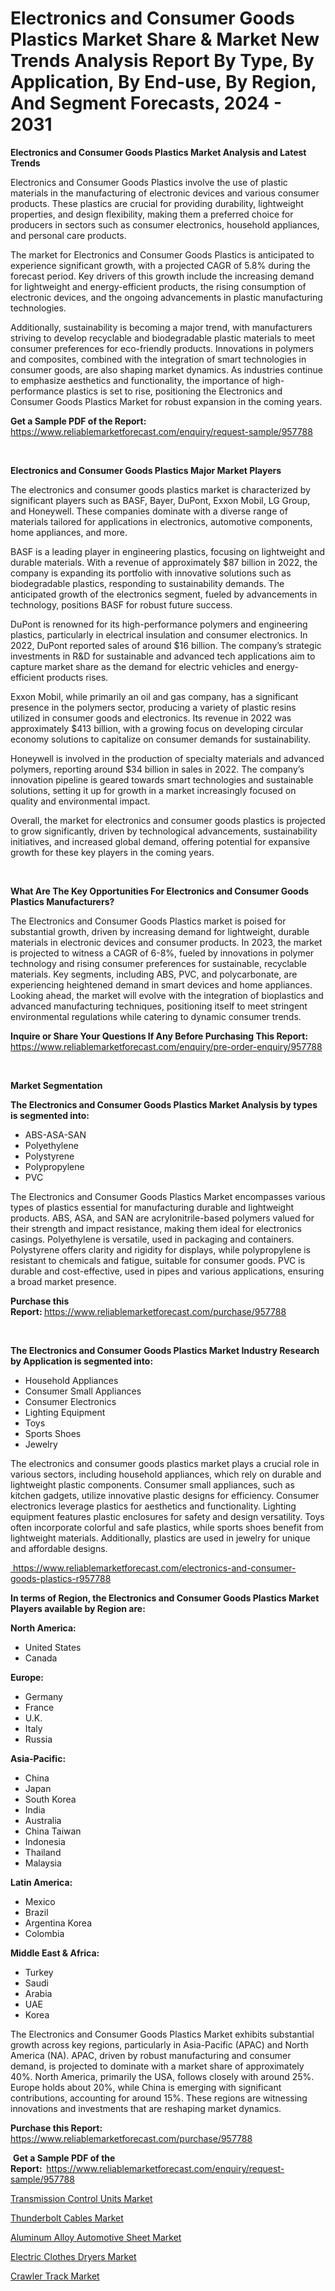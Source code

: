 <p><h1>Electronics and Consumer Goods Plastics Market Share & Market New Trends Analysis Report By Type, By Application, By End-use, By Region, And Segment Forecasts, 2024 - 2031</h1></p><p><strong>Electronics and Consumer Goods Plastics Market Analysis and Latest Trends</strong></p>
<p><p>Electronics and Consumer Goods Plastics involve the use of plastic materials in the manufacturing of electronic devices and various consumer products. These plastics are crucial for providing durability, lightweight properties, and design flexibility, making them a preferred choice for producers in sectors such as consumer electronics, household appliances, and personal care products.</p><p>The market for Electronics and Consumer Goods Plastics is anticipated to experience significant growth, with a projected CAGR of 5.8% during the forecast period. Key drivers of this growth include the increasing demand for lightweight and energy-efficient products, the rising consumption of electronic devices, and the ongoing advancements in plastic manufacturing technologies. </p><p>Additionally, sustainability is becoming a major trend, with manufacturers striving to develop recyclable and biodegradable plastic materials to meet consumer preferences for eco-friendly products. Innovations in polymers and composites, combined with the integration of smart technologies in consumer goods, are also shaping market dynamics. As industries continue to emphasize aesthetics and functionality, the importance of high-performance plastics is set to rise, positioning the Electronics and Consumer Goods Plastics Market for robust expansion in the coming years.</p></p>
<p><strong>Get a Sample PDF of the Report:&nbsp;</strong> <a href="https://www.reliablemarketforecast.com/enquiry/request-sample/957788?utm_campaign=1530&utm_medium=2&utm_source=Github&utm_content=ia&utm_term=18102024&utm_id=electronics-and-consumer-goods-plastics">https://www.reliablemarketforecast.com/enquiry/request-sample/957788</a></p>
<p>&nbsp;</p>
<p><strong>Electronics and Consumer Goods Plastics Major Market Players</strong></p>
<p><p>The electronics and consumer goods plastics market is characterized by significant players such as BASF, Bayer, DuPont, Exxon Mobil, LG Group, and Honeywell. These companies dominate with a diverse range of materials tailored for applications in electronics, automotive components, home appliances, and more.</p><p>BASF is a leading player in engineering plastics, focusing on lightweight and durable materials. With a revenue of approximately $87 billion in 2022, the company is expanding its portfolio with innovative solutions such as biodegradable plastics, responding to sustainability demands. The anticipated growth of the electronics segment, fueled by advancements in technology, positions BASF for robust future success.</p><p>DuPont is renowned for its high-performance polymers and engineering plastics, particularly in electrical insulation and consumer electronics. In 2022, DuPont reported sales of around $16 billion. The company’s strategic investments in R&D for sustainable and advanced tech applications aim to capture market share as the demand for electric vehicles and energy-efficient products rises.</p><p>Exxon Mobil, while primarily an oil and gas company, has a significant presence in the polymers sector, producing a variety of plastic resins utilized in consumer goods and electronics. Its revenue in 2022 was approximately $413 billion, with a growing focus on developing circular economy solutions to capitalize on consumer demands for sustainability.</p><p>Honeywell is involved in the production of specialty materials and advanced polymers, reporting around $34 billion in sales in 2022. The company’s innovation pipeline is geared towards smart technologies and sustainable solutions, setting it up for growth in a market increasingly focused on quality and environmental impact.</p><p>Overall, the market for electronics and consumer goods plastics is projected to grow significantly, driven by technological advancements, sustainability initiatives, and increased global demand, offering potential for expansive growth for these key players in the coming years.</p></p>
<p>&nbsp;</p>
<p><strong>What Are The Key Opportunities For Electronics and Consumer Goods Plastics Manufacturers?</strong></p>
<p><p>The Electronics and Consumer Goods Plastics market is poised for substantial growth, driven by increasing demand for lightweight, durable materials in electronic devices and consumer products. In 2023, the market is projected to witness a CAGR of 6-8%, fueled by innovations in polymer technology and rising consumer preferences for sustainable, recyclable materials. Key segments, including ABS, PVC, and polycarbonate, are experiencing heightened demand in smart devices and home appliances. Looking ahead, the market will evolve with the integration of bioplastics and advanced manufacturing techniques, positioning itself to meet stringent environmental regulations while catering to dynamic consumer trends.</p></p>
<p><strong>Inquire or Share Your Questions If Any Before Purchasing This Report:</strong> <a href="https://www.reliablemarketforecast.com/enquiry/pre-order-enquiry/957788?utm_campaign=1530&utm_medium=2&utm_source=Github&utm_content=ia&utm_term=18102024&utm_id=electronics-and-consumer-goods-plastics">https://www.reliablemarketforecast.com/enquiry/pre-order-enquiry/957788</a></p>
<p>&nbsp;</p>
<p><strong>Market Segmentation</strong></p>
<p><strong>The Electronics and Consumer Goods Plastics Market Analysis by types is segmented into:</strong></p>
<p><ul><li>ABS-ASA-SAN</li><li>Polyethylene</li><li>Polystyrene</li><li>Polypropylene</li><li>PVC</li></ul></p>
<p><p>The Electronics and Consumer Goods Plastics Market encompasses various types of plastics essential for manufacturing durable and lightweight products. ABS, ASA, and SAN are acrylonitrile-based polymers valued for their strength and impact resistance, making them ideal for electronics casings. Polyethylene is versatile, used in packaging and containers. Polystyrene offers clarity and rigidity for displays, while polypropylene is resistant to chemicals and fatigue, suitable for consumer goods. PVC is durable and cost-effective, used in pipes and various applications, ensuring a broad market presence.</p></p>
<p><strong>Purchase this Report:&nbsp;</strong><a href="https://www.reliablemarketforecast.com/purchase/957788?utm_campaign=1530&utm_medium=2&utm_source=Github&utm_content=ia&utm_term=18102024&utm_id=electronics-and-consumer-goods-plastics">https://www.reliablemarketforecast.com/purchase/957788</a></p>
<p>&nbsp;</p>
<p><strong>The Electronics and Consumer Goods Plastics Market Industry Research by Application is segmented into:</strong></p>
<p><ul><li>Household Appliances</li><li>Consumer Small Appliances</li><li>Consumer Electronics</li><li>Lighting Equipment</li><li>Toys</li><li>Sports Shoes</li><li>Jewelry</li></ul></p>
<p><p>The electronics and consumer goods plastics market plays a crucial role in various sectors, including household appliances, which rely on durable and lightweight plastic components. Consumer small appliances, such as kitchen gadgets, utilize innovative plastic designs for efficiency. Consumer electronics leverage plastics for aesthetics and functionality. Lighting equipment features plastic enclosures for safety and design versatility. Toys often incorporate colorful and safe plastics, while sports shoes benefit from lightweight materials. Additionally, plastics are used in jewelry for unique and affordable designs.</p></p>
<p><a href="https://www.reliablemarketforecast.com/electronics-and-consumer-goods-plastics-r957788?utm_campaign=1530&utm_medium=2&utm_source=Github&utm_content=ia&utm_term=18102024&utm_id=electronics-and-consumer-goods-plastics">&nbsp;https://www.reliablemarketforecast.com/electronics-and-consumer-goods-plastics-r957788</a></p>
<p><strong>In terms of Region, the Electronics and Consumer Goods Plastics Market Players available by Region are:</strong></p>
<p>
    <p> <strong> North America: </strong>
        <ul>
            <li>United States</li>
            <li>Canada</li>
        </ul>
        </p> 
    <p> <strong> Europe: </strong>
        <ul>
            <li>Germany</li>
            <li>France</li>
            <li>U.K.</li>
            <li>Italy</li>
            <li>Russia</li>
        </ul>
        </p> 
    <p> <strong> Asia-Pacific: </strong>
        <ul>
            <li>China</li>
            <li>Japan</li>
            <li>South Korea</li>
            <li>India</li>
            <li>Australia</li>
            <li>China Taiwan</li>
            <li>Indonesia</li>
            <li>Thailand</li>
            <li>Malaysia</li>
        </ul>
        </p> 
    <p> <strong> Latin America: </strong>
        <ul>
            <li>Mexico</li>
            <li>Brazil</li>
            <li>Argentina Korea</li>
            <li>Colombia</li>
        </ul>
        </p> 
    <p> <strong> Middle East & Africa: </strong>
        <ul>
            <li>Turkey</li>
            <li>Saudi</li>
            <li>Arabia</li>
            <li>UAE</li>
            <li>Korea</li>
        </ul>
    </p>
    </p>
<p><p>The Electronics and Consumer Goods Plastics Market exhibits substantial growth across key regions, particularly in Asia-Pacific (APAC) and North America (NA). APAC, driven by robust manufacturing and consumer demand, is projected to dominate with a market share of approximately 40%. North America, primarily the USA, follows closely with around 25%. Europe holds about 20%, while China is emerging with significant contributions, accounting for around 15%. These regions are witnessing innovations and investments that are reshaping market dynamics.</p></p>
<p><strong>Purchase this Report: </strong><a href="https://www.reliablemarketforecast.com/purchase/957788?utm_campaign=1530&utm_medium=2&utm_source=Github&utm_content=ia&utm_term=18102024&utm_id=electronics-and-consumer-goods-plastics">https://www.reliablemarketforecast.com/purchase/957788</a></p>
<p>&nbsp;<strong>Get a Sample PDF of the Report:&nbsp;&nbsp;</strong><a href="https://www.reliablemarketforecast.com/enquiry/request-sample/957788?utm_campaign=1530&utm_medium=2&utm_source=Github&utm_content=ia&utm_term=18102024&utm_id=electronics-and-consumer-goods-plastics">https://www.reliablemarketforecast.com/enquiry/request-sample/957788</a></p>
<p><strong></strong></p>
<p><p><a href="https://www.linkedin.com/pulse/transmission-control-units-sector-surge-10-growth-roadmap-5tqlf?utm_campaign=1530&utm_medium=2&utm_source=Github&utm_content=ia&utm_term=18102024&utm_id=electronics-and-consumer-goods-plastics">Transmission Control Units Market</a></p><p><a href="https://www.linkedin.com/pulse/competitive-intelligence-thunderbolt-cables-market-key-ru9uc?utm_campaign=1530&utm_medium=2&utm_source=Github&utm_content=ia&utm_term=18102024&utm_id=electronics-and-consumer-goods-plastics">Thunderbolt Cables Market</a></p><p><a href="https://github.com/YashRP12/Market-Research-Report-List-6/blob/main/aluminum-alloy-automotive-sheet-market.md?utm_campaign=1530&utm_medium=2&utm_source=Github&utm_content=ia&utm_term=18102024&utm_id=electronics-and-consumer-goods-plastics">Aluminum Alloy Automotive Sheet Market</a></p><p><a href="https://issuu.com/reportprime-2/docs/electric-clothes-dryers-market-size_2df081a0880a35?utm_campaign=1530&utm_medium=2&utm_source=Github&utm_content=ia&utm_term=18102024&utm_id=electronics-and-consumer-goods-plastics">Electric Clothes Dryers Market</a></p><p><a href="https://issuu.com/reportprime-2/docs/crawler-track-market-size-2030.pptx_310b4877cfc9d4?utm_campaign=1530&utm_medium=2&utm_source=Github&utm_content=ia&utm_term=18102024&utm_id=electronics-and-consumer-goods-plastics">Crawler Track Market</a></p></p>